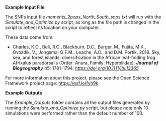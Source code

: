 **Example Input File**

The SNPs input file *moments_2pops_North_South_snps.txt* will run with the *Simulate_and_Optimize.py* script, as long as the file path is changed in the script to reflect its location on your computer. 

These data come from:

+ Charles, K.C., Bell, R.C., Blackburn, D.C., Burger, M., Fujita, M.K., Gvozdik, V., Jongsma, G.F.M., Leache, A.D., and D.M. Portik. 2018. Sky, sea, and forest islands: diversification in the African leaf-folding frog Afrixalus paradorsalis (Order: Anura, Family: Hyperoliidae). ***Journal of Biogeography*** 45: 1781-1794. *https://doi.org/10.1111/jbi.13365*

For more information about this project, please see the Open Science Framework project page: https://osf.io/fvh9k


**Example Outputs**

The *Example_Outputs* folder contains all the output files generated by running the *Simulate_and_Optimize.py* script, but please note only 10 simulations were performed rather than the default number of 100.